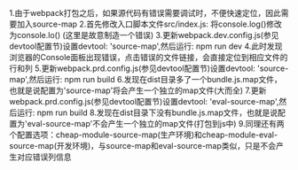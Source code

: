 1.由于webpack打包之后，如果源代码有错误需要调试时，不便快速定位，因此需要加入source-map
2.首先修改入口脚本文件src/index.js: 将console.log()修改为console.lo() (这里是故意制造一个错误)
3.更新webpack.dev.config.js(参见devtool配置节)设置devtool: 'source-map',然后运行: npm run dev
4.此时发现浏览器的Console面板出现错误，点击错误的文件链接，会直接定位到相应文件的行和列
5.更新webpack.prd.config.js(参见devtool配置节)设置devtool: 'source-map',然后运行: npm run build
6.发现在dist目录多了一个bundle.js.map文件，也就是说配置为'source-map'将会产生一个独立的map文件(大而全)
7.更新webpack.prd.config.js(参见devtool配置节)设置devtool: 'eval-source-map',然后运行: npm run build
8.发现在dist目录下没有bundle.js.map文件，也就是说配置为'eval-source-map'不会产生一个独立的map文件(打包到js中)
9.同理还有两个配置选项：cheap-module-source-map(生产环境)和cheap-module-eval-source-map(开发环境)，与source-map和eval-source-map类似，只是不会产生对应错误列信息